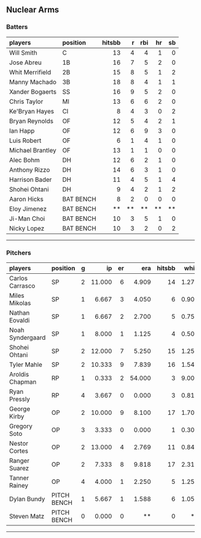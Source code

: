 ## Nuclear Arms

### Batters

 
|players          |position  | hitsbb|  r| rbi| hr| sb| 
|:----------------|:---------|------:|--:|---:|--:|--:| 
|Will Smith       |C         |     13|  4|   4|  1|  0| 
|Jose Abreu       |1B        |     16|  7|   5|  2|  0| 
|Whit Merrifield  |2B        |     15|  8|   5|  1|  2| 
|Manny Machado    |3B        |     18|  8|   4|  1|  1| 
|Xander Bogaerts  |SS        |     16|  9|   5|  2|  0| 
|Chris Taylor     |MI        |     13|  6|   6|  2|  0| 
|Ke'Bryan Hayes   |CI        |      8|  4|   3|  0|  2| 
|Bryan Reynolds   |OF        |     12|  5|   4|  2|  1| 
|Ian Happ         |OF        |     12|  6|   9|  3|  0| 
|Luis Robert      |OF        |      6|  1|   4|  1|  0| 
|Michael Brantley |OF        |     13|  1|   1|  0|  0| 
|Alec Bohm        |DH        |     12|  6|   2|  1|  0| 
|Anthony Rizzo    |DH        |     14|  6|   3|  1|  0| 
|Harrison Bader   |DH        |     11|  4|   5|  1|  4| 
|Shohei Ohtani    |DH        |      9|  4|   2|  1|  2| 
|Aaron Hicks      |BAT BENCH |      8|  2|   0|  0|  0| 
|Eloy Jimenez     |BAT BENCH |     **| **|  **| **| **| 
|Ji-Man Choi      |BAT BENCH |     10|  3|   5|  1|  0| 
|Nicky Lopez      |BAT BENCH |     10|  3|   2|  0|  2| 

* * *

### Pitchers

 
|players          |position    |  g|     ip| er|    era| hitsbb|  whip| so|  w| sv| 
|:----------------|:-----------|--:|------:|--:|------:|------:|-----:|--:|--:|--:| 
|Carlos Carrasco  |SP          |  2| 11.000|  6|  4.909|     14| 1.273| 11|  2|  0| 
|Miles Mikolas    |SP          |  1|  6.667|  3|  4.050|      6| 0.900|  5|  0|  0| 
|Nathan Eovaldi   |SP          |  1|  6.667|  2|  2.700|      5| 0.750| 11|  0|  0| 
|Noah Syndergaard |SP          |  1|  8.000|  1|  1.125|      4| 0.500|  5|  1|  0| 
|Shohei Ohtani    |SP          |  2| 12.000|  7|  5.250|     15| 1.250| 17|  0|  0| 
|Tyler Mahle      |SP          |  2| 10.333|  9|  7.839|     16| 1.548| 10|  0|  0| 
|Aroldis Chapman  |RP          |  1|  0.333|  2| 54.000|      3| 9.000|  0|  0|  0| 
|Ryan Pressly     |RP          |  4|  3.667|  0|  0.000|      3| 0.818|  5|  0|  3| 
|George Kirby     |OP          |  2| 10.000|  9|  8.100|     17| 1.700| 12|  0|  0| 
|Gregory Soto     |OP          |  3|  3.333|  0|  0.000|      1| 0.300|  1|  1|  1| 
|Nestor Cortes    |OP          |  2| 13.000|  4|  2.769|     11| 0.846| 12|  2|  0| 
|Ranger Suarez    |OP          |  2|  7.333|  8|  9.818|     17| 2.318|  9|  0|  0| 
|Tanner Rainey    |OP          |  4|  4.000|  1|  2.250|      5| 1.250|  3|  1|  1| 
|Dylan Bundy      |PITCH BENCH |  1|  5.667|  1|  1.588|      6| 1.059|  6|  0|  0| 
|Steven Matz      |PITCH BENCH |  0|  0.000|  0|     **|      0|    **|  0|  0|  0| 


* * *


